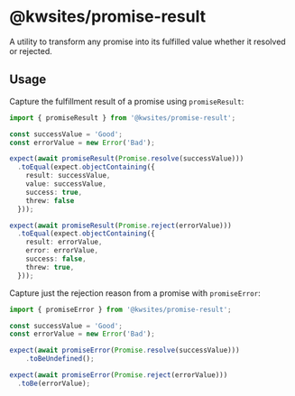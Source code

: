 
# @kwsites/promise-result

A utility to transform any promise into its fulfilled value whether it resolved or rejected.

## Usage

Capture the fulfillment result of a promise using `promiseResult`:

```typescript
import { promiseResult } from '@kwsites/promise-result';

const successValue = 'Good';
const errorValue = new Error('Bad');

expect(await promiseResult(Promise.resolve(successValue)))
  .toEqual(expect.objectContaining({
    result: successValue,
    value: successValue,
    success: true,
    threw: false
  }));

expect(await promiseResult(Promise.reject(errorValue)))
  .toEqual(expect.objectContaining({
    result: errorValue,
    error: errorValue,
    success: false,
    threw: true,
  }));
```

Capture just the rejection reason from a promise with `promiseError`:


```typescript
import { promiseError } from '@kwsites/promise-result';

const successValue = 'Good';
const errorValue = new Error('Bad');

expect(await promiseError(Promise.resolve(successValue)))
    .toBeUndefined();

expect(await promiseError(Promise.reject(errorValue)))
  .toBe(errorValue);
```

